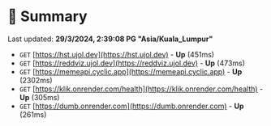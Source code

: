 # 📖 Summary
Last updated: **29/3/2024, 2:39:08 PG "Asia/Kuala_Lumpur"**

- `GET` [https://hst.ujol.dev](https://hst.ujol.dev) - **Up** (451ms)
- `GET` [https://reddviz.ujol.dev](https://reddviz.ujol.dev) - **Up** (473ms)
- `GET` [https://memeapi.cyclic.app](https://memeapi.cyclic.app) - **Up** (2302ms)
- `GET` [https://klik.onrender.com/health](https://klik.onrender.com/health) - **Up** (305ms)
- `GET` [https://dumb.onrender.com](https://dumb.onrender.com) - **Up** (261ms)
